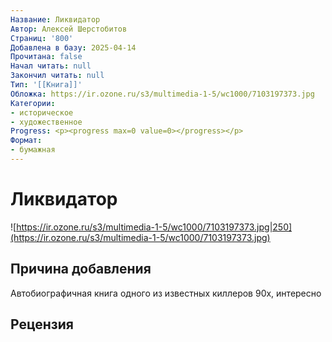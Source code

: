 ```yaml
---
Название: Ликвидатор
Автор: Алексей Шерстобитов
Страниц: '800'
Добавлена в базу: 2025-04-14
Прочитана: false
Начал читать: null
Закончил читать: null
Тип: '[[Книга]]'
Обложка: https://ir.ozone.ru/s3/multimedia-1-5/wc1000/7103197373.jpg
Категории:
- историческое
- художественное
Progress: <p><progress max=0 value=0></progress></p>
Формат:
- бумажная
---
```

# Ликвидатор

![https://ir.ozone.ru/s3/multimedia-1-5/wc1000/7103197373.jpg|250](https://ir.ozone.ru/s3/multimedia-1-5/wc1000/7103197373.jpg)

## Причина добавления

Автобиографичная книга одного из известных киллеров 90х, интересно

## Рецензия